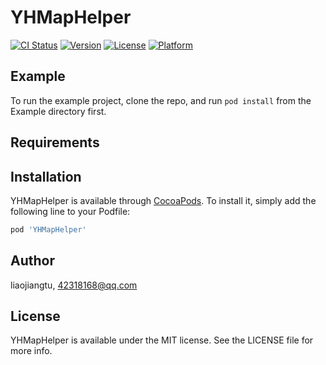 # YHMapHelper

[![CI Status](https://img.shields.io/travis/liaojiangtu/YHMapHelper.svg?style=flat)](https://travis-ci.org/liaojiangtu/YHMapHelper)
[![Version](https://img.shields.io/cocoapods/v/YHMapHelper.svg?style=flat)](https://cocoapods.org/pods/YHMapHelper)
[![License](https://img.shields.io/cocoapods/l/YHMapHelper.svg?style=flat)](https://cocoapods.org/pods/YHMapHelper)
[![Platform](https://img.shields.io/cocoapods/p/YHMapHelper.svg?style=flat)](https://cocoapods.org/pods/YHMapHelper)

## Example

To run the example project, clone the repo, and run `pod install` from the Example directory first.

## Requirements

## Installation

YHMapHelper is available through [CocoaPods](https://cocoapods.org). To install
it, simply add the following line to your Podfile:

```ruby
pod 'YHMapHelper'
```

## Author

liaojiangtu, 42318168@qq.com

## License

YHMapHelper is available under the MIT license. See the LICENSE file for more info.
